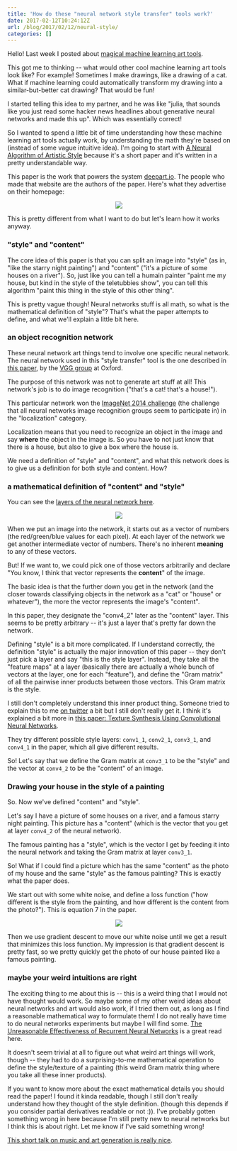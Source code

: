 ```yaml
---
title: 'How do these "neural network style transfer" tools work?'
date: 2017-02-12T10:24:12Z
url: /blog/2017/02/12/neural-style/
categories: []
---
```


Hello! Last week I posted about [magical machine learning art tools](http://jvns.ca/blog/2017/02/02/a-magical-machine-learning-tool/).

This got me to thinking -- what would other cool machine learning art
tools look like? For example! Sometimes I make drawings, like a drawing
of a cat. What if machine learning could automatically transform my
drawing into a similar-but-better cat drawing? That would be fun!

I started telling this idea to my partner, and he was like "julia, that
sounds like you just read some hacker news headlines about generative
neural networks and made this up". Which was essentially correct! 

So I wanted to spend a little bit of time understanding how these
machine learning art tools actually work, by understanding the math
they're based on (instead of some vague intuitive idea). I'm going to
start
with [A Neural Algorithm of Artistic Style](https://arxiv.org/abs/1508.06576)
because it's a short paper and it's written in a pretty understandable
way.

This paper is the work that powers the system
[deepart.io](https://deepart.io/). The people who made that website are
the authors of the paper. Here's what they advertise on their
homepage:


<div align="center">
<img src="/images/neural-style.png">
</div>

This is pretty different from what I want to do but let's learn how it
works anyway.

### "style" and "content"


The core idea of this paper is that you can split an image into "style"
(as in, "like the starry night painting") and "content" ("it's a picture
of some houses on a river"). So, just like you can tell a humain painter "paint
me my house, but kind in the style of the teletubbies show", you can
tell this algorithm "paint this thing in the style of this other thing".

This is pretty vague though! Neural networks stuff is all math, so what
is the mathematical definition of "style"? That's what the paper
attempts to define, and what we'll explain a little bit here.

### an object recognition network

These neural network art things tend to involve one specific neural
network. The neural network used in this "style transfer" tool is the
one described in [this paper](https://arxiv.org/abs/1409.1556), by the
[VGG group](www.robots.ox.ac.uk/~vgg/research/very_deep/) at Oxford.

The purpose of this network was not to generate art stuff at all! This
network's job is to do image recognition ("that's a cat! that's a house!").

This particular network won the [ImageNet 2014 challenge](http://www.image-net.org/challenges/LSVRC/2014/results#clsloc) (the
challenge that all neural networks image recognition groups seem to
participate in) in the "localization" category.

Localization means that you need to recognize an object in the image and
say **where** the object in the image is. So you have to not just know
that there is a house, but also to give a box where the house is.

We need a definition of "style" and "content", and what this network
does is to give us a definition for both style and content. How?

### a mathematical definition of "content" and "style"

You can see the [layers of the neural network here](http://ethereon.github.io/netscope/#/gist/3785162f95cd2d5fee77).

<div align="center">
<img src="/images/style-layers.png">
</div>

When we put an image into the network, it starts out as a vector of
numbers (the red/green/blue values for each pixel). At each layer of
the network we get another intermediate vector of numbers. There's no
inherent **meaning** to any of these vectors.

But! If we want to, we could pick one of those vectors arbitrarily and
declare "You know, I think that vector represents the **content**" of
the image.

The basic idea is that the further down you get in the network (and the
closer towards classifying objects in the network as a "cat" or "house"
or whatever"), the more the vector represents the image's "content".

In this paper, they designate the "conv4\_2" later as the "content"
layer. This seems to be pretty arbitrary -- it's just a layer that's
pretty far down the network.

Defining "style" is a bit more complicated. If I understand correctly, the definition
"style" is actually the major innovation of this paper -- they don't
just pick a layer and say "this is the style layer". Instead, they take
all the "feature maps" at a layer (basically there are actually a whole bunch of
vectors at the layer, one for each "feature"), and define the "Gram
matrix" of all the pairwise inner products between those vectors. This
Gram matrix is the style.

I still don't completely understand this inner product thing. Someone
tried to explain this to me [on twitter](https://twitter.com/mewo2/status/830875447504277506) a bit but
I still don't really get it. I think it's explained a bit more in [this paper: Texture Synthesis Using Convolutional Neural Networks](https://arxiv.org/abs/1505.07376).

They try different possible style layers:
`conv1_1`, `conv2_1`, `conv3_1`, and `conv4_1` in the paper, which all
give different results.

So! Let's say that we define the Gram matrix at `conv3_1` to be the "style"
and the vector at `conv4_2` to be the "content" of an image.

### Drawing your house in the style of a painting

So. Now we've defined "content" and "style".

Let's say I have a picture of some houses on a river, and a famous
starry night painting. This picture has a "content" (which is the vector
that you get at layer `conv4_2` of the neural network).

The famous painting has a "style", which is the vector I get by feeding
it into the neural network and taking the Gram matrix at layer `conv3_1`.

So! What if I could find a picture which has the same "content" as the
photo of my house and the same "style" as the famous painting? This is
exactly what the paper does.

We start out with some white noise, and define a loss function ("how
different is the style from the painting, and how different is the
content from the photo?"). This is equation 7 in the paper.

<div align="center">
<img src="/images/style-equation.png">
</div>

Then we use gradient descent to move our white noise until we get a
result that minimizes this loss function. My impression is that gradient
descent is pretty fast, so we pretty quickly get the photo of our house
painted like a famous painting.

### maybe your weird intuitions are right

The exciting thing to me about this is -- this is a weird thing that I
would not have thought would work. So maybe some of my other weird ideas about
neural networks and art would also work, if I tried them out, as long
as I find a reasonable mathematical way to formulate them!  I do not
really have time to do neural networks experiments but maybe I will find
some.
[The Unreasonable Effectiveness of Recurrent Neural Networks](http://karpathy.github.io/2015/05/21/rnn-effectiveness/) is a great read here.

It doesn't seem trivial at all to figure out what weird art things will
work, though -- they had to do a surprising-to-me mathematical
operation to define the style/texture of a painting (this weird Gram
matrix thing where you take all these inner products).

If you want to know more about the exact mathematical details you should
read the paper! I found it kinda readable, though I still don't really
understand how they thought of the style definition. (though this depends if you
consider partial derivatives readable or not :)). I've probably gotten
something wrong in here because I'm still pretty new to neural networks
but I think this is about right. Let me know if I've said something
wrong!

[This short talk on music and art generation is really nice](https://www.youtube.com/watch?v=vM5NaGoynjE).
